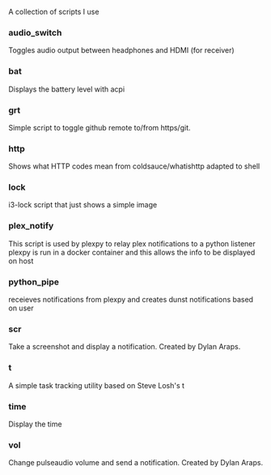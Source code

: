 A collection of scripts I use  
### audio_switch  
Toggles audio output between headphones and HDMI (for receiver)  
### bat  
Displays the battery level with acpi  
### grt  
Simple script to toggle github remote to/from https/git.  
### http  
Shows what HTTP codes mean
from coldsauce/whatishttp adapted to shell  
### lock  
i3-lock script that just shows a simple image  
### plex_notify  
This script is used by plexpy to relay plex notifications to a python listener
plexpy is run in a docker container and this allows the info to be displayed on host  
### python_pipe  
receieves notifications from plexpy and creates dunst notifications based on user  
### scr  
Take a screenshot and display a notification.
Created by Dylan Araps.  
### t  
A simple task tracking utility
based on Steve Losh's t  
### time  
Display the time  
### vol  
Change pulseaudio volume and send a notification.
Created by Dylan Araps.  
